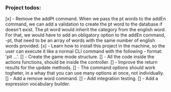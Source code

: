 ### Project todos:

[x] - Remove the addPt command.
When we pass the pt words to the addEn command, we can add a validation to create the pt word to the database if doesn't exist. The pt word would inherit the category from the english word. For that, we would have to add an obligatory option to the addEn command, -pt, that need to be an array of words with the same number of english words provided.
[x] - Learn how to install this project in the machine, so the user can execute it like a normal CLI command with the following - format: 'plt ...'.
[] - Create the game mode structure.
[] - All the code inside the actions functions, should be inside the controller.
[] - Improve the return results for the update methods.
[] - The command options should work togheter, in a whay that you can use many options at once, not individually.
[] - Add a remove word command.
[] - Add integration testing.
[] - Add a expression vocabulary builder.
